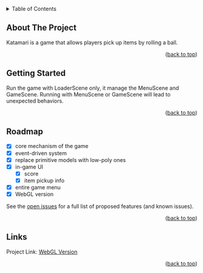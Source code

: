 <a name="readme-top"></a>

<!-- TABLE OF CONTENTS -->
<details>
  <summary>Table of Contents</summary>
  <ol>
    <li>
      <a href="#about-the-project">About The Project</a>
    </li>
    <li>
      <a href="#getting-started">Getting Started</a>
    </li>
    <li><a href="#roadmap">Roadmap</a></li>
    <li><a href="#contact">Links</a></li>
  </ol>
</details>

<!-- ABOUT THE PROJECT -->
## About The Project

Katamari is a game that allows players pick up items by rolling a ball.

<p align="right">(<a href="#readme-top">back to top</a>)</p>


<!-- GETTING STARTED -->
## Getting Started

Run the game with LoaderScene only, it manage the MenuScene and GameScene. Running with MenuScene or GameScene will lead to unexpected behaviors.

<p align="right">(<a href="#readme-top">back to top</a>)</p>


<!-- ROADMAP -->
## Roadmap

- [x] core mechanism of the game
- [x] event-driven system
- [x] replace primitive models with low-poly ones
- [x] in-game UI
    - [x] score
    - [x] item pickup info
- [x] entire game menu
- [x] WebGL version

See the [open issues](https://github.com/github_username/repo_name/issues) for a full list of proposed features (and known issues).

<p align="right">(<a href="#readme-top">back to top</a>)</p>

## Links

Project Link: [WebGL Version](https://lexzhoutlookcom.itch.io/katamari)

<p align="right">(<a href="#readme-top">back to top</a>)</p>
